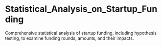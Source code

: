 # Statistical_Analysis_on_Startup_Funding
Comprehensive statistical analysis of startup funding, including hypothesis testing, to examine funding rounds, amounts, and their impacts.
